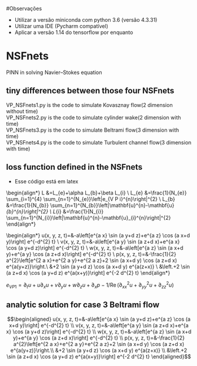 #Observações

- Utilizar a versão miniconda com python 3.6 (versão 4.3.31)
- Utilizar uma IDE (Pycharm compatível)
- Aplicar a versão 1.14 do tensorflow por enquanto

# NSFnets
PINN in solving Navier–Stokes equation
## tiny differences between those four NSFnets

VP_NSFnets1.py is the code to simulate Kovasznay flow(2 dimension without time)  
VP_NSFnets2.py is the code to simulate cylinder wake(2 dimension with time)  
VP_NSFnets3.py is the code to simulate Beltrami flow(3 dimension with time)  
VP_NSFnets4.py is the code to simulate Turbulent channel flow(3 dimension with time)  


## loss function defined in the NSFnets
- Esse código está em latex

\begin{align*} L &=L_{e}+\alpha L_{b}+\beta L_{i} \\ L_{e} &=\frac{1}{N_{e}} \sum_{i=1}^{4} \sum_{n=1}^{N_{e}}\left|e_{V P i}^{n}\right|^{2} \\ L_{b} &=\frac{1}{N_{b}} \sum_{n=1}^{N_{b}}\left|\mathbf{u}^{n}-\mathbf{u}_{b}^{n}\right|^{2} \\ L_{i} &=\frac{1}{N_{i}} \sum_{n=1}^{N_{i}}\left|\mathbf{u}^{n}-\mathbf{u}_{i}^{n}\right|^{2} \end{align*}

\begin{align*}
u(x, y, z, t)=&-a\left[e^{a x} \sin (a y+d z)+e^{a z} \cos (a x+d y)\right] e^{-d^{2} t} \\
v(x, y, z, t)=&-a\left[e^{a y} \sin (a z+d x)+e^{a x} \cos (a y+d z)\right] e^{-d^{2} t} \\
w(x, y, z, t)=&-a\left[e^{a z} \sin (a x+d y)+e^{a y} \cos (a z+d x)\right] e^{-d^{2} t} \\
p(x, y, z, t)=&-\frac{1}{2} a^{2}\left[e^{2 a x}+e^{2 a y}+e^{2 a z}+2 \sin (a x+d y) \cos (a z+d x) e^{a(y+z)}\right.\\
&+2 \sin (a y+d z) \cos (a x+d y) e^{a(z+x)} \\
&\left.+2 \sin (a z+d x) \cos (a y+d z) e^{a(x+y)}\right] e^{-2 d^{2} t}
\end{align*}

$e_{V P 1}=\partial_{t} u+u \partial_{x} u+v \partial_{y} u+w \partial_{z} u+\partial_{x} p-1 / \operatorname{Re}\left(\partial_{x x}^{2} u+\partial_{y y}^{2} u+\partial_{z z}^{2} u\right)$

## analytic solution for case 3 Beltrami flow

$$\begin{aligned}
u(x, y, z, t)=&-a\left[e^{a x} \sin (a y+d z)+e^{a z} \cos (a x+d y)\right] e^{-d^{2} t} \\
v(x, y, z, t)=&-a\left[e^{a y} \sin (a z+d x)+e^{a x} \cos (a y+d z)\right] e^{-d^{2} t} \\
w(x, y, z, t)=&-a\left[e^{a z} \sin (a x+d y)+e^{a y} \cos (a z+d x)\right] e^{-d^{2} t} \\
p(x, y, z, t)=&-\frac{1}{2} a^{2}\left[e^{2 a x}+e^{2 a y}+e^{2 a z}+2 \sin (a x+d y) \cos (a z+d x) e^{a(y+z)}\right.\\
&+2 \sin (a y+d z) \cos (a x+d y) e^{a(z+x)} \\
&\left.+2 \sin (a z+d x) \cos (a y+d z) e^{a(x+y)}\right] e^{-2 d^{2} t}
\end{aligned}$$
